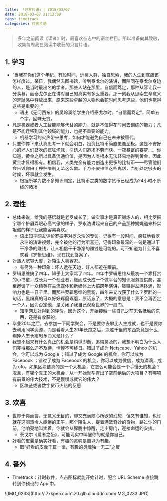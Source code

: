 ```yaml
---
title: 「只言片语」| 2018/03/07
date: 2018-03-07 21:13:09
tags: timetrack
categories: 只言片语
---
```


> 多年之前阅读《读者》时，最喜欢杂志中的语丝栏目。所以准备向其致敬，收集每周我在阅读中收获的只言片语。

## 1. 学习

- “当我在你们这个年纪，有段时间，远离人群，独自思索，我的人生到底应该怎样度过。某日，我偶然去图书馆，听到泰戈尔的演讲，而陪同在泰戈尔身边的人，是当时最出名的学者。那些人站在那里，自信而笃定，那种从容让我十分羡慕，而泰戈尔正在讲对自己的真实有多么重要，那一刻我从思索生命意义的羞耻感中释放出来，原来这些卓越的人物也会花时间思考这些，他们也觉得这些是重要的。”
    - 语出《无问西东》的吴岭澜给学生介绍泰戈尔时。“自信而笃定”，简单五个字，回味无穷。
- 凡是机器或者人工智能能够代替的能力，就是不值得花时间去训练的能力；凡是不能迁移到其他领域的能力，也是不重要的能力。
    - 机器学习的火热带来思考，如何才能避免自己在未来被替代。
- 只要你停下来认真思考一下就会明白，投资比特币简直愚蠢至极。这是不安好心的坏人们鼓吹的疯狂泡沫，引诱人们追求不劳而获、一夜暴富的妄梦…… 你知道，黄金之所以具备流通价值，是因为人类根本无法轻易地得到黄金，因此黄金才显得稀有。相信我，人类完全有能力创造出更多的比特币——尽管他们会告诉你由于种种限制无法这么做。千万不要相信这些鬼话，当好处足够多的时候，坏事就会发生。
    - 根据所学为数不多知识判定，比特币之类的数字货币已经成为24小时不断线的赌场
    
## 2. 理性

- 总体来说，给我的感悟就是老罗成长了，做实事才是真正锻炼人的，相比罗振宇哪个挤眉弄眼心高气傲的样子，罗永浩讲起来自己的产品那种娓娓道来朴实坦诚的样子让我能容易喜欢。
    - 语出知乎网友评价罗振宇对罗永浩的专访。记得有一段时间，疯狂地看罗永浩的演讲视频，完全被他的行为所喜迎，记得印象最深的一句是通过干干净净的赚钱，让人相信干干净净的赚钱是可能的。可不知道为什么不喜欢看《罗辑思维》，现在找到答案了。
- 对熟人宽容大度，对陌生人零容忍。
    - 有另外一种印象：坏人远在天边，好人都近在眼前。
- 罗辑思维搞了四年，知乎上大家骂了四年。四年中罗辑思维从最初一个靠打赏的小书童，成长为一个创业者，继而成长成一个做平台的知识服务提供商，甚至邀请了一众精英在主流媒体和新媒体上大搞跨年演讲，钱赚得盆满钵满，影响力也是一日千里。而那些罗辑思维的黑粉，四年来又收获了什么？罗胖的一句话，黑粉真的可以好好琢磨琢磨，原话忘了，大概的意思是：我不会再否定一个人，因为否定他，是关闭了我自己观察世界的一扇门。
    - 知乎网友对得到的评价。因为这个，开始接触一些自己之前无名抵触的东西，还是有收获的。
- 毕业20年之后，去参加一下同学聚会，不是要你去攀比人生成就，也不是要你去利用同学资源，而是看看人生20年长跑之后，决胜千里的东西究竟是什么，输掉人生长跑的东西又是什么？
- 我想不起来有什么真正的机会是稍纵即逝，追悔莫及的，我想不明白为什么人们非得那么迫不及待，惶惶不可终日。错过了成为 Netscape、Yahoo 的机会，你可以成为 Google ；错过了成为 Google 的机会，你可以成为 Facebook ；错过了成为 Facebook 的机会，你可以成为微信，成为滴滴，成为 ofo。如果区块链真的是一个大机会，它怎么可能会是一个手慢无的机会？况且，有哪个真正的大机会，从一开始就孕育出了空前绝后的大项目？有哪项有前景的伟大技术，不是慢慢成就它的伟大？
    - 区块链或者数字货币火热的反思

## 3. 欢喜

- 世界于你而言，无意义无目的，却又充满随心所欲的幻想，但又有谁知，也许就在这闷热令人疲倦的正午，那个陌生人，提着满篮奇妙的货物，路过你的门前，他响亮地叫卖着，你就会从朦胧中惊醒，走出房门，迎接命运的安排。
    - 泰戈尔《爱者之殆》，可能现实中叫醒你的就是你自己。
- 好看的皮囊是确实好看，有趣的灵魂是自以为有趣。
    - 取“好看的皮囊千篇一律，有趣的灵魂独一无二”之反
    
## 4. 番外

- Timetrack：计时软件，点击图标就能开始计时，配合 URL Scheme 直接跳转到你预设的 App 中。

![IMG_0233](http://
7xkpe5.com1.z0.glb.clouddn.com/IMG_0233.JPG)


